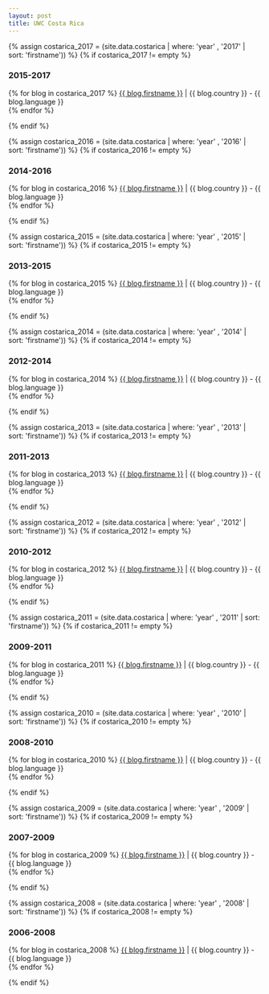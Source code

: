 ```yaml
---
layout: post
title: UWC Costa Rica
---
```


{% assign costarica_2017 = (site.data.costarica | where: 'year' , '2017' | sort: 'firstname')) %}
{% if costarica_2017 != empty %}
<h3>2015-2017</h3>
  <p>
    {% for blog in costarica_2017 %}
        <a href="http://{{ blog.link }}" target="_blank">{{ blog.firstname }}</a> | {{ blog.country }} - {{ blog.language }}<br>
    {% endfor %}
  </p>
{% endif %}

{% assign costarica_2016 = (site.data.costarica | where: 'year' , '2016' | sort: 'firstname')) %}
{% if costarica_2016 != empty %}
<h3>2014-2016</h3>
  <p>
    {% for blog in costarica_2016 %}
        <a href="http://{{ blog.link }}" target="_blank">{{ blog.firstname }}</a> | {{ blog.country }} - {{ blog.language }}<br>
    {% endfor %}
  </p>
{% endif %}

{% assign costarica_2015 = (site.data.costarica | where: 'year' , '2015' | sort: 'firstname')) %}
{% if costarica_2015 != empty %}
<h3>2013-2015</h3>
  <p>
    {% for blog in costarica_2015 %}
        <a href="http://{{ blog.link }}" target="_blank">{{ blog.firstname }}</a> | {{ blog.country }} - {{ blog.language }}<br>
    {% endfor %}
  </p>
{% endif %}

{% assign costarica_2014 = (site.data.costarica | where: 'year' , '2014' | sort: 'firstname')) %}
{% if costarica_2014 != empty %}
<h3>2012-2014</h3>
  <p>
    {% for blog in costarica_2014 %}
        <a href="http://{{ blog.link }}" target="_blank">{{ blog.firstname }}</a> | {{ blog.country }} - {{ blog.language }}<br>
    {% endfor %}
  </p>
{% endif %}

{% assign costarica_2013 = (site.data.costarica | where: 'year' , '2013' | sort: 'firstname')) %}
{% if costarica_2013 != empty %}
<h3>2011-2013</h3>
  <p>
    {% for blog in costarica_2013 %}
        <a href="http://{{ blog.link }}" target="_blank">{{ blog.firstname }}</a> | {{ blog.country }} - {{ blog.language }}<br>
    {% endfor %}
  </p>
{% endif %}

{% assign costarica_2012 = (site.data.costarica | where: 'year' , '2012' | sort: 'firstname')) %}
{% if costarica_2012 != empty %}
<h3>2010-2012</h3>
  <p>
    {% for blog in costarica_2012 %}
        <a href="http://{{ blog.link }}" target="_blank">{{ blog.firstname }}</a> | {{ blog.country }} - {{ blog.language }}<br>
    {% endfor %}
  </p>
{% endif %}

{% assign costarica_2011 = (site.data.costarica | where: 'year' , '2011' | sort: 'firstname')) %}
{% if costarica_2011 != empty %}
<h3>2009-2011</h3>
  <p>
    {% for blog in costarica_2011 %}
        <a href="http://{{ blog.link }}" target="_blank">{{ blog.firstname }}</a> | {{ blog.country }} - {{ blog.language }}<br>
    {% endfor %}
  </p>
{% endif %}

{% assign costarica_2010 = (site.data.costarica | where: 'year' , '2010' | sort: 'firstname')) %}
{% if costarica_2010 != empty %}
<h3>2008-2010</h3>
  <p>
    {% for blog in costarica_2010 %}
        <a href="http://{{ blog.link }}" target="_blank">{{ blog.firstname }}</a> | {{ blog.country }} - {{ blog.language }}<br>
    {% endfor %}
  </p>
{% endif %}

{% assign costarica_2009 = (site.data.costarica | where: 'year' , '2009' | sort: 'firstname')) %}
{% if costarica_2009 != empty %}
<h3>2007-2009</h3>
  <p>
    {% for blog in costarica_2009 %}
        <a href="http://{{ blog.link }}" target="_blank">{{ blog.firstname }}</a> | {{ blog.country }} - {{ blog.language }}<br>
    {% endfor %}
  </p>
{% endif %}

{% assign costarica_2008 = (site.data.costarica | where: 'year' , '2008' | sort: 'firstname')) %}
{% if costarica_2008 != empty %}
<h3>2006-2008</h3>
  <p>
    {% for blog in costarica_2008 %}
        <a href="http://{{ blog.link }}" target="_blank">{{ blog.firstname }}</a> | {{ blog.country }} - {{ blog.language }}<br>
    {% endfor %}
  </p>
{% endif %}